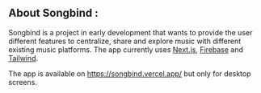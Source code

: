 ## About Songbind :

Songbind is a project in early development that wants to provide the user different features to centralize, share and explore music with different existing music platforms. The app currently uses [Next.js](https://nextjs.org/), [Firebase](https://firebase.google.com/) and [Tailwind](https://tailwindcss.com/). 

The app is available on https://songbind.vercel.app/ but only for desktop screens.
